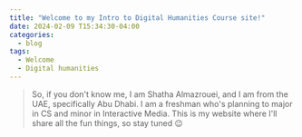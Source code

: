 ```yaml
---
title: "Welcome to my Intro to Digital Humanities Course site!"
date: 2024-02-09 T15:34:30-04:00
categories:
  - blog
tags:
  - Welcome
  - Digital humanities
---
```

> So, if you don't know me, I am Shatha Almazrouei, and I am from the UAE, specifically Abu Dhabi. I am a freshman who's planning to major in CS and minor in Interactive Media. This is my website where I'll share all the fun things, so stay tuned :wink:
